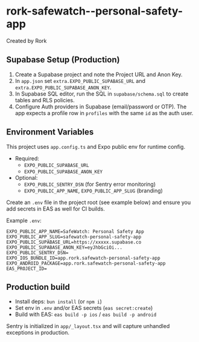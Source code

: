 # rork-safewatch--personal-safety-app

Created by Rork

## Supabase Setup (Production)

1. Create a Supabase project and note the Project URL and Anon Key.
2. In `app.json` set `extra.EXPO_PUBLIC_SUPABASE_URL` and `extra.EXPO_PUBLIC_SUPABASE_ANON_KEY`.
3. In Supabase SQL editor, run the SQL in `supabase/schema.sql` to create tables and RLS policies.
4. Configure Auth providers in Supabase (email/password or OTP). The app expects a profile row in `profiles` with the same `id` as the auth user.

## Environment Variables

This project uses `app.config.ts` and Expo public env for runtime config.

- Required:
  - `EXPO_PUBLIC_SUPABASE_URL`
  - `EXPO_PUBLIC_SUPABASE_ANON_KEY`
- Optional:
  - `EXPO_PUBLIC_SENTRY_DSN` (for Sentry error monitoring)
  - `EXPO_PUBLIC_APP_NAME`, `EXPO_PUBLIC_APP_SLUG` (branding)

Create an `.env` file in the project root (see example below) and ensure you add secrets in EAS as well for CI builds.

Example `.env`:

```
EXPO_PUBLIC_APP_NAME=SafeWatch: Personal Safety App
EXPO_PUBLIC_APP_SLUG=safewatch-personal-safety-app
EXPO_PUBLIC_SUPABASE_URL=https://xxxxx.supabase.co
EXPO_PUBLIC_SUPABASE_ANON_KEY=eyJhbGciOi...
EXPO_PUBLIC_SENTRY_DSN=
EXPO_IOS_BUNDLE_ID=app.rork.safewatch-personal-safety-app
EXPO_ANDROID_PACKAGE=app.rork.safewatch-personal-safety-app
EAS_PROJECT_ID=
```

## Production build

- Install deps: `bun install` (or `npm i`)
- Set env in `.env` and/or EAS secrets (`eas secret:create`)
- Build with EAS: `eas build -p ios` / `eas build -p android`

Sentry is initialized in `app/_layout.tsx` and will capture unhandled exceptions in production.
